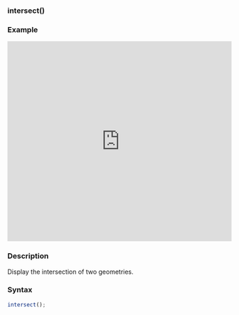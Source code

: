 ### intersect()

### Example

<iframe width="100%" height="450px" src="https://shader-park.appspot.com/sculpture/-Lh9BLC8U9GlD0f8enqQ?example=true&embed=true" frameborder="0"></iframe>

### Description
Display the intersection of two geometries.

### Syntax
```js
intersect();
```